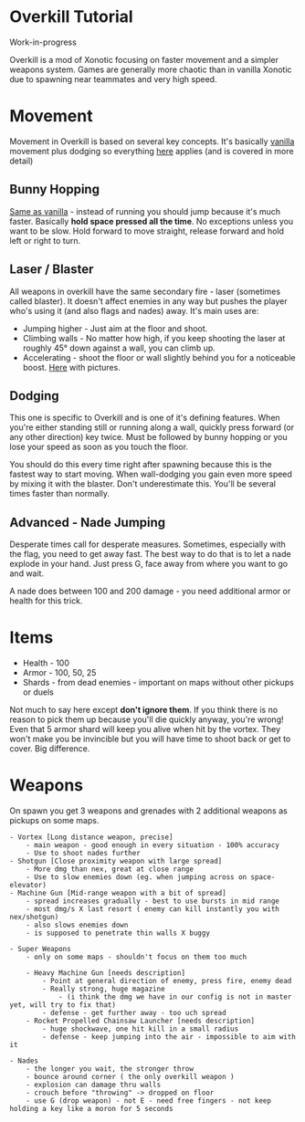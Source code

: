 Overkill Tutorial
=================

Work-in-progress

Overkill is a mod of Xonotic focusing on faster movement and a simpler weapons system. Games are generally more chaotic than in vanilla Xonotic due to spawning near teammates and very high speed.

Movement
========

Movement in Overkill is based on several key concepts. It's basically [vanilla](Halogenes_Newbie_Corner) movement plus dodging so everything [here](Halogenes_Newbie_Corner#movement) applies (and is covered in more detail)

Bunny Hopping
-------------

[Same as vanilla](Halogenes_Newbie_Corner#bunny-hopping) - instead of running you should jump because it's much faster. Basically **hold space pressed all the time**. No exceptions unless you want to be slow. Hold forward to move straight, release forward and hold left or right to turn.

Laser / Blaster
---------------

All weapons in overkill have the same secondary fire - laser (sometimes called blaster). It doesn't affect enemies in any way but pushes the player who's using it (and also flags and nades) away. It's main uses are:

 - Jumping higher - Just aim at the floor and shoot.
 - Climbing walls - No matter how high, if you keep shooting the laser at roughly 45° down against a wall, you can climb up.
 - Accelerating - shoot the floor or wall slightly behind you for a noticeable boost. [Here](Halogenes_Newbie_Corner#wall-blastering) with pictures.

Dodging
-------

This one is specific to Overkill and is one of it's defining features. When you're either standing still or running along a wall, quickly press forward (or any other direction) key twice. Must be followed by bunny hopping or you lose your speed as soon as you touch the floor.

You should do this every time right after spawning because this is the fastest way to start moving. When wall-dodging you gain even more speed by mixing it with the blaster. Don't underestimate this. You'll be several times faster than normally.

Advanced - Nade Jumping
-----------------------

Desperate times call for desperate measures. Sometimes, especially with the flag, you need to get away fast. The best way to do that is to let a nade explode in your hand. Just press G, face away from where you want to go and wait.

A nade does between 100 and 200 damage - you need additional armor or health for this trick.

Items
=====

- Health - 100
- Armor - 100, 50, 25
- Shards - from dead enemies - important on maps without other pickups or duels

Not much to say here except **don't ignore them**. If you think there is no reason to pick them up because you'll die quickly anyway, you're wrong! Even that 5 armor shard will keep you alive when hit by the vortex. They won't make you be invincible but you will have time to shoot back or get to cover. Big difference.

Weapons
=======

On spawn you get 3 weapons and grenades with 2 additional weapons as pickups on some maps. 

    - Vortex [Long distance weapon, precise]
        - main weapon - good enough in every situation - 100% accuracy
        - Use to shoot nades further
    - Shotgun [Close proximity weapon with large spread]
        - More dmg than nex, great at close range
        - Use to slow enemies down (eg. when jumping across on space-elevator)
    - Machine Gun [Mid-range weapon with a bit of spread]
        - spread increases gradually - best to use bursts in mid range
        - most dmg/s X last resort ( enemy can kill instantly you with nex/shotgun)
        - also slows enemies down
        - is supposed to penetrate thin walls X buggy
 
    - Super Weapons
        - only on some maps - shouldn't focus on them too much
 
        - Heavy Machine Gun [needs description]
            - Point at general direction of enemy, press fire, enemy dead
            - Really strong, huge magazine
                - (i think the dmg we have in our config is not in master yet, will try to fix that)
            - defense - get further away - too uch spread
        - Rocket Propelled Chainsaw Launcher [needs description]
            - huge shockwave, one hit kill in a small radius
            - defense - keep jumping into the air - impossible to aim with it

    - Nades
        - the longer you wait, the stronger throw
        - bounce around corner ( the only overkill weapon )
        - explosion can damage thru walls
        - crouch before "throwing" -> dropped on floor
        - use G (drop weapon) - not E - need free fingers - not keep holding a key like a moron for 5 seconds
 
 
